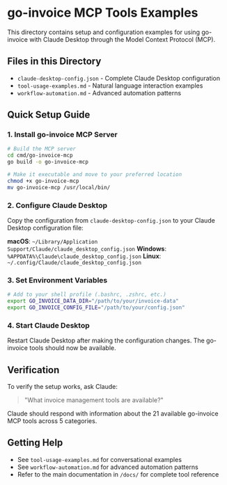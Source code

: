 # go-invoice MCP Tools Examples

This directory contains setup and configuration examples for using go-invoice with Claude Desktop through the Model Context Protocol (MCP).

## Files in this Directory

- `claude-desktop-config.json` - Complete Claude Desktop configuration
- `tool-usage-examples.md` - Natural language interaction examples
- `workflow-automation.md` - Advanced automation patterns

## Quick Setup Guide

### 1. Install go-invoice MCP Server

```bash
# Build the MCP server
cd cmd/go-invoice-mcp
go build -o go-invoice-mcp

# Make it executable and move to your preferred location
chmod +x go-invoice-mcp
mv go-invoice-mcp /usr/local/bin/
```

### 2. Configure Claude Desktop

Copy the configuration from `claude-desktop-config.json` to your Claude Desktop configuration file:

**macOS**: `~/Library/Application Support/Claude/claude_desktop_config.json`
**Windows**: `%APPDATA%\Claude\claude_desktop_config.json`
**Linux**: `~/.config/Claude/claude_desktop_config.json`

### 3. Set Environment Variables

```bash
# Add to your shell profile (.bashrc, .zshrc, etc.)
export GO_INVOICE_DATA_DIR="/path/to/your/invoice-data"
export GO_INVOICE_CONFIG_FILE="/path/to/your/config.json"
```

### 4. Start Claude Desktop

Restart Claude Desktop after making the configuration changes. The go-invoice tools should now be available.

## Verification

To verify the setup works, ask Claude:

> "What invoice management tools are available?"

Claude should respond with information about the 21 available go-invoice MCP tools across 5 categories.

## Getting Help

- See `tool-usage-examples.md` for conversational examples
- See `workflow-automation.md` for advanced automation patterns
- Refer to the main documentation in `/docs/` for complete tool reference
